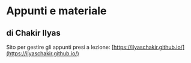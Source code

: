 # Appunti e materiale
## di Chakir Ilyas
Sito per gestire gli appunti presi a lezione:  [https://ilyaschakir.github.io/](https://ilyaschakir.github.io/)
